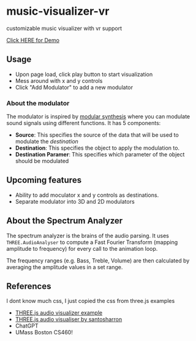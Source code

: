 # music-visualizer-vr

customizable music visualizer with vr support

[Click HERE for Demo](https://ethab83.github.io/music-visualizer-vr/)

## Usage

- Upon page load, click play button to start visualization
- Mess around with x and y controls
- Click "Add Modulator" to add a new modulator

### About the modulator

The modulator is inspired by [modular synthesis](https://en.wikipedia.org/wiki/Modular_synthesizer) where you can modulate sound signals using different functions. It has 5 components:

- **Source**: This specifies the source of the data that will be used to modulate the *destination*
- **Destination**: This specifies the object to apply the modulation to.
- **Destination Paramer**: This specifies which parameter of the object should be modulated

## Upcoming features

- Ability to add moculator x and y controls as destinations.
- Separate modulator into 3D and 2D modulators

## About the Spectrum Analyzer

The spectrum analyzer is the brains of the audio parsing. It uses `THREE.AudioAnalyser` to compute a Fast Fourier Transform (mapping amplitude to frequency) for every call to the animation loop.

The frequency ranges (e.g. Bass, Treble, Volume) are then calculated by averaging the amplitude values in a set range.

## References

I dont know much css, I just copied the css from three.js examples

- [THREE.js audio visualizer example](https://github.com/mrdoob/three.js/blob/master/examples/webaudio_visualizer.html)
- [THREE.js audio visualiser by santosharron](https://github.com/santosharron/audio-visualizer-three-js)
- ChatGPT
- UMass Boston CS460!

